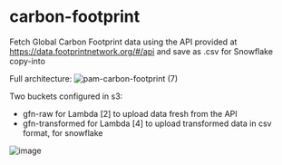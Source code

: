 # carbon-footprint
Fetch Global Carbon Footprint data using the API provided at https://data.footprintnetwork.org/#/api and save as .csv for Snowflake copy-into

Full architecture:
![pam-carbon-footprint (7)](https://user-images.githubusercontent.com/1748668/221438730-bc347766-f62c-4e27-83b8-d14bb32d5881.jpg)

Two buckets configured in s3:
- gfn-raw for Lambda [2] to upload data fresh from the API
- gfn-transformed for Lambda [4] to upload transformed data in csv format, for snowflake

![image](https://user-images.githubusercontent.com/1748668/221438437-a49ac438-8673-4df5-bcb2-c0251d1f19a7.png)
